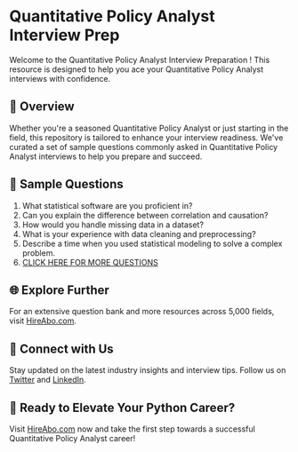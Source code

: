 # Quantitative Policy Analyst Interview Prep

Welcome to the Quantitative Policy Analyst Interview Preparation ! This resource is designed to help you ace your Quantitative Policy Analyst interviews with confidence.

## 🚀 Overview

Whether you're a seasoned Quantitative Policy Analyst or just starting in the field, this repository is tailored to enhance your interview readiness. We've curated a set of sample questions commonly asked in Quantitative Policy Analyst interviews to help you prepare and succeed.

## 📝 Sample Questions

1. What statistical software are you proficient in?
2. Can you explain the difference between correlation and causation?
3. How would you handle missing data in a dataset?
4. What is your experience with data cleaning and preprocessing?
5. Describe a time when you used statistical modeling to solve a complex problem.
6. [CLICK HERE FOR MORE QUESTIONS](https://hireabo.com/job/19_3_23/Quantitative%20Policy%20Analyst)

## 🌐 Explore Further

For an extensive question bank and more resources across 5,000 fields, visit [HireAbo.com](https://www.hireabo.com).

## 📱 Connect with Us

Stay updated on the latest industry insights and interview tips. Follow us on [Twitter](https://twitter.com/hireabo) and [LinkedIn](https://www.linkedin.com/in/hire-abo-3609972a8/).

## 🚀 Ready to Elevate Your Python Career?

Visit [HireAbo.com](https://www.hireabo.com) now and take the first step towards a successful Quantitative Policy Analyst career!